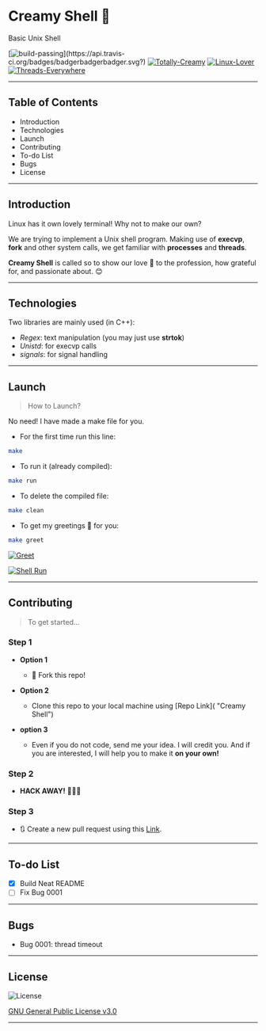 # Creamy Shell 🍦
Basic Unix Shell

[![build-passing](https://api.travis-ci.org/badges/badgerbadgerbadger.svg?)](https://api.travis-ci.org/badges/badgerbadgerbadger.svg?)
[![Totally-Creamy](https://img.shields.io/:Totally-Creamy-yellow.svg?style=round-square)](https://api.travis-ci.org/badges/badgerbadgerbadger.svg?)
[![Linux-Lover](https://img.shields.io/:Linux-Lover-red.svg?style=round-square)](https://api.travis-ci.org/badges/badgerbadgerbadger.svg?)
[![Threads-Everywhere](https://img.shields.io/:Threads-Everywhere-brown.svg?style=round-square)](https://api.travis-ci.org/badges/badgerbadgerbadger.svg?)


---
## Table of Contents
* Introduction
* Technologies
* Launch
* Contributing
* To-do List
* Bugs
* License


---

## Introduction
Linux has it own lovely terminal! Why not to make our own?

We are trying to implement a Unix shell program. Making use of **execvp**, **fork** and other system calls, we get familiar with **processes** and **threads**.

**Creamy Shell** is called so to show our love 💖 to the profession, how grateful for, and passionate about. 😊

---
## Technologies

Two libraries are mainly used (in C++):
* *Regex*: text manipulation (you may just use **strtok**)
* *Unistd*: for execvp calls
* *signals*: for signal handling
---
## Launch
> How to Launch?

No need! I have made a make file for you.

* For the first time run this line:
``` bash
make
```
* To run it (already compiled):
``` bash
make run
```
* To delete the compiled file:
``` bash
make clean
```
* To get my greetings 👏 for you:
``` bash
make greet
```

[![Greet](https://github.com/Hagar-Usama/Unix_Shell/blob/master/img/creamy_shell_1.gif
)]()

[![Shell Run](https://github.com/Hagar-Usama/Unix_Shell/blob/master/img/creamy_shell_2.gif
)]()


---
## Contributing
> To get started...

### Step 1

- **Option 1**
    - 🍴 Fork this repo!

- **Option 2**
    - Clone this repo to your local machine using [Repo Link]( "Creamy Shell")

- **option 3**
  - Even if you do not code, send me your idea. I will credit you. And if you are interested, I will help you to make it **on your own!**

### Step 2

- **HACK AWAY!** 🔨🔨🔨

### Step 3

- 🔃 Create a new pull request using this [Link]().

<!--  <a   ></a> -->
---
## To-do List
* [x] Build Neat README
* [ ] Fix Bug 0001

---
## Bugs
* Bug 0001: thread timeout
---
## License
![License](http://img.shields.io/:license-gpl3-blue.svg?style=round-square)

[GNU General Public License v3.0](https://www.gnu.org/licenses/gpl-3.0.en.html "GPL3")

---
